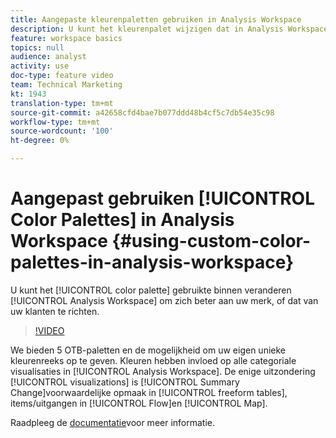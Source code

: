 ```yaml
---
title: Aangepaste kleurenpaletten gebruiken in Analysis Workspace
description: U kunt het kleurenpalet wijzigen dat in Analysis Workspace wordt gebruikt, zodat het beter wordt uitgelijnd op uw merk of dat van uw klanten.
feature: workspace basics
topics: null
audience: analyst
activity: use
doc-type: feature video
team: Technical Marketing
kt: 1943
translation-type: tm+mt
source-git-commit: a42658cfd4bae7b077ddd48b4cf5c7db54e35c98
workflow-type: tm+mt
source-wordcount: '100'
ht-degree: 0%

---
```



# Aangepast gebruiken [!UICONTROL Color Palettes] in Analysis Workspace {#using-custom-color-palettes-in-analysis-workspace}

U kunt het [!UICONTROL color palette] gebruikte binnen veranderen [!UICONTROL Analysis Workspace] om zich beter aan uw merk, of dat van uw klanten te richten.

>[!VIDEO](https://video.tv.adobe.com/v/23876/?quality=12)

We bieden 5 OTB-paletten en de mogelijkheid om uw eigen unieke kleurenreeks op te geven. Kleuren hebben invloed op alle categoriale visualisaties in [!UICONTROL Analysis Workspace]. De enige uitzondering [!UICONTROL visualizations] is [!UICONTROL Summary Change]voorwaardelijke opmaak in [!UICONTROL freeform tables], items/uitgangen in [!UICONTROL Flow]en [!UICONTROL Map].

Raadpleeg de [documentatie](https://marketing.adobe.com/resources/help/en_US/analytics/analysis-workspace/color_palettes.html)voor meer informatie.
